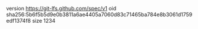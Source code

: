 version https://git-lfs.github.com/spec/v1
oid sha256:5b6f5b5d9e0b3811a6ae4405a7060d83c71465ba784e8b3061d1759edf1374f8
size 1234
